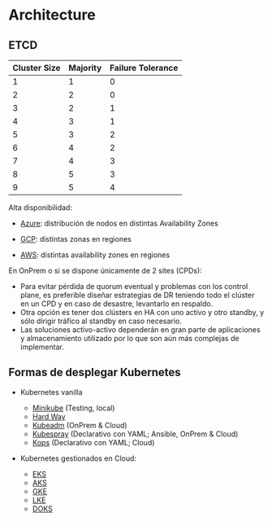 # Architecture

## ETCD

|Cluster Size|Majority|Failure Tolerance|
|---|---|---|
|1|1|0|
|2|2|0|
|3|2|1|
|4|3|1|
|5|3|2|
|6|4|2|
|7|4|3|
|8|5|3|
|9|5|4|

Alta disponibilidad:

* [Azure](https://learn.microsoft.com/en-us/azure/aks/availability-zones): distribución de nodos en distintas Availability Zones


* [GCP](https://cloud.google.com/kubernetes-engine/docs/concepts/regional-clusters): distintas zonas en regiones


* [AWS](https://docs.aws.amazon.com/eks/latest/userguide/disaster-recovery-resiliency.html): distintas availability zones en regiones


En OnPrem o si se dispone únicamente de 2 sites (CPDs):

* Para evitar pérdida de quorum eventual y problemas con los control plane, es preferible diseñar estrategias de DR teniendo todo el clúster en un CPD y en caso de desastre, levantarlo en respaldo. 
* Otra opción es tener dos clústers en HA con uno activo y otro standby, y sólo dirigir tráfico al standby en caso necesario.
* Las soluciones activo-activo dependerán en gran parte de aplicaciones y almacenamiento utilizado por lo que son aún más complejas de implementar.

## Formas de desplegar Kubernetes

* Kubernetes vanilla
  * [Minikube](https://minikube.sigs.k8s.io/docs/) (Testing, local)
  * [Hard Way](https://github.com/kelseyhightower/kubernetes-the-hard-way)
  * [Kubeadm](https://kubernetes.io/docs/reference/setup-tools/kubeadm/) (OnPrem & Cloud)
  * [Kubespray](https://github.com/kubernetes-sigs/kubespray) (Declarativo con YAML; Ansible, OnPrem & Cloud)
  * [Kops](https://kops.sigs.k8s.io/) (Declarativo con YAML; Cloud)

* Kubernetes gestionados en Cloud:
  * [EKS](https://aws.amazon.com/eks/)
  * [AKS](https://azure.microsoft.com/en-us/products/kubernetes-service)
  * [GKE](https://cloud.google.com/kubernetes-engine)
  * [LKE](https://www.linode.com/products/kubernetes/)
  * [DOKS](https://www.digitalocean.com/products/kubernetes)
